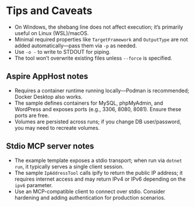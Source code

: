 # Tips and Caveats

- On Windows, the shebang line does not affect execution; it’s primarily useful on Linux (WSL)/macOS.
- Minimal required properties like `TargetFramework` and `OutputType` are not added automatically—pass them via `-p` as needed.
- Use `-o -` to write to STDOUT for piping.
- The tool won’t overwrite existing files unless `--force` is specified.

## Aspire AppHost notes

- Requires a container runtime running locally—Podman is recommended; Docker Desktop also works.
- The sample defines containers for MySQL, phpMyAdmin, and WordPress and exposes ports (e.g., 3306, 8080, 8081). Ensure these ports are free.
- Volumes are persisted across runs; if you change DB user/password, you may need to recreate volumes.

## Stdio MCP server notes

- The example template exposes a stdio transport; when run via `dotnet run`, it typically serves a single client session.
- The sample `IpAddressTool` calls ipify to return the public IP address; it requires internet access and may return IPv4 or IPv6 depending on the `ipv6` parameter.
- Use an MCP-compatible client to connect over stdio. Consider hardening and adding authentication for production scenarios.
